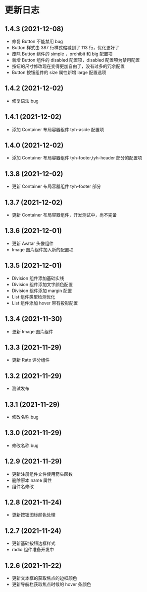 # 更新日志

## 1.4.3 (2021-12-08)

- 修复 Button 不能禁用 bug
- Button 样式由 387 行样式缩减到了 113 行，优化更好了
- 废除 Button 组件的 simple ，prohibit 和 big 配置项
- 新增 Button 组件的 disabled 配置项，disabled 配置项为禁用配置
- 按钮的尺寸修改现在变得更加自由了，没有过多的冗余配置
- Button 按钮组件的 size 属性新增 large 配置选项

## 1.4.2 (2021-12-02)

- 修复语法 bug

## 1.4.1 (2021-12-02)

- 添加 Container 布局容器组件 tyh-aside 配置项

## 1.4.0 (2021-12-02)

- 添加 Container 布局容器组件 tyh-footer,tyh-header 部分的配置项

## 1.3.8 (2021-12-02)

- 更新 Container 布局容器组件 tyh-footer 部分

## 1.3.7 (2021-12-02)

- 更新 Container 布局容器组件，开发测试中，尚不完备

## 1.3.6 (2021-12-01)

- 更新 Avatar 头像组件
- Image 图片组件加入新的配置项

## 1.3.5 (2021-12-01)

- Division 组件添加基础实线
- Division 组件添加文字颜色配置
- Division 组件添加 margin 配置
- List 组件类型检测优化
- List 组件添加 hover 带有投影配置

## 1.3.4 (2021-11-30)

- 更新 Image 图片组件

## 1.3.3 (2021-11-29)

- 更新 Rate 评分组件

## 1.3.2 (2021-11-29)

- 测试发布

## 1.3.1 (2021-11-29)

- 修改名称 bug

## 1.3.0 (2021-11-29)

- 修改名称 bug

## 1.2.9 (2021-11-29)

- 更新注册组件文件使用箭头函数
- 删除原本 name 属性
- 组件名修改

## 1.2.8 (2021-11-24)

- 更新按钮图标颜色处理

## 1.2.7 (2021-11-24)

- 更新基础按钮边框样式
- radio 组件准备开发中

## 1.2.6 (2021-11-22)

- 更新文本框的获取焦点的边框颜色
- 更新导航栏获取焦点时候的 hover 条颜色
